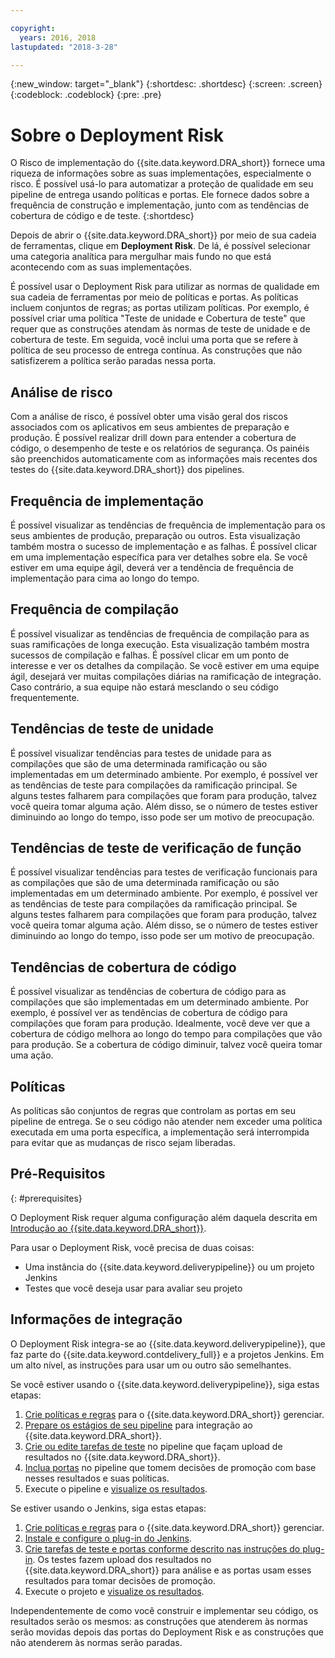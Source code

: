 ```yaml
---

copyright:
  years: 2016, 2018
lastupdated: "2018-3-28"

---
```


{:new_window: target="_blank"}
{:shortdesc: .shortdesc}
{:screen: .screen}
{:codeblock: .codeblock}
{:pre: .pre}

# Sobre o Deployment Risk

O Risco de implementação do {{site.data.keyword.DRA_short}} fornece uma riqueza de informações sobre as suas implementações, especialmente o risco. É possível usá-lo para automatizar a proteção de qualidade em seu pipeline de entrega usando políticas e portas. Ele fornece dados sobre a frequência de construção e implementação, junto com as tendências de cobertura de código e de teste.
{:shortdesc}

Depois de abrir o {{site.data.keyword.DRA_short}} por meio de sua cadeia de ferramentas, clique em **Deployment Risk**. De lá, é possível selecionar uma categoria analítica para mergulhar mais fundo no que está acontecendo com as suas implementações.  

É possível usar o Deployment Risk para utilizar as normas de qualidade em sua cadeia de ferramentas por meio de políticas e portas. As políticas incluem conjuntos de regras; as portas utilizam políticas. Por exemplo, é possível criar uma política "Teste de unidade e Cobertura de teste" que requer que as construções atendam às normas de teste de unidade e de cobertura de teste. Em seguida, você inclui uma porta que se refere à política de seu processo de entrega contínua. As construções que não satisfizerem a política serão paradas nessa porta. 

## Análise de risco

Com a análise de risco, é possível obter uma visão geral dos riscos associados com os aplicativos em seus ambientes de preparação e produção. É possível realizar drill down para entender a cobertura de código, o desempenho de teste e os relatórios de segurança. Os painéis são preenchidos automaticamente com as informações mais recentes dos testes do {{site.data.keyword.DRA_short}} dos pipelines.

## Frequência de implementação

É possível visualizar as tendências de frequência de implementação para os seus ambientes de produção, preparação ou outros. Esta visualização também mostra o sucesso de implementação e as falhas. É possível clicar em uma implementação específica para ver detalhes sobre ela. Se você estiver em uma equipe ágil, deverá ver a tendência de frequência de implementação para cima ao longo do tempo. 

## Frequência de compilação

É possível visualizar as tendências de frequência de compilação para as suas ramificações de longa execução. Esta visualização também mostra sucessos de compilação e falhas. É possível clicar em um ponto de interesse e ver os detalhes da compilação. Se você estiver em uma equipe ágil, desejará ver muitas compilações diárias na ramificação de integração. Caso contrário, a sua equipe não estará mesclando o seu código frequentemente.

## Tendências de teste de unidade

É possível visualizar tendências para testes de unidade para as compilações que são de uma determinada ramificação ou são implementadas em um determinado ambiente. Por exemplo, é possível ver as tendências de teste para compilações da ramificação principal. Se alguns testes falharem para compilações que foram para produção, talvez você queira tomar alguma ação. Além disso, se o número de testes estiver diminuindo ao longo do tempo, isso pode ser um motivo de preocupação.

## Tendências de teste de verificação de função

É possível visualizar tendências para testes de verificação funcionais para as compilações que são de uma determinada ramificação ou são implementadas em um determinado ambiente. Por exemplo, é possível ver as tendências de teste para compilações da ramificação principal. Se alguns testes falharem para compilações que foram para produção, talvez você queira tomar alguma ação. Além disso, se o número de testes estiver diminuindo ao longo do tempo, isso pode ser um motivo de preocupação.

## Tendências de cobertura de código

É possível visualizar as tendências de cobertura de código para as compilações que são implementadas em um determinado ambiente. Por exemplo, é possível ver as tendências de cobertura de código para compilações que foram para produção. Idealmente, você deve ver que a cobertura de código melhora ao longo do tempo para compilações que vão para produção. Se a cobertura de código diminuir, talvez você queira tomar uma ação.

## Políticas

As políticas são conjuntos de regras que controlam as portas em seu pipeline de entrega. Se o seu código não atender nem exceder uma política executada em uma porta específica, a implementação será interrompida para evitar que as mudanças de risco sejam liberadas.


## Pré-Requisitos
{: #prerequisites}

O Deployment Risk requer alguma configuração além daquela descrita em [Introdução ao {{site.data.keyword.DRA_short}}](/docs/services/DevOpsInsights/index.html).

Para usar o Deployment Risk, você precisa de duas coisas:

* Uma instância do {{site.data.keyword.deliverypipeline}} ou um projeto Jenkins
* Testes que você deseja usar para avaliar seu projeto

## Informações de integração

O Deployment Risk integra-se ao {{site.data.keyword.deliverypipeline}}, que faz parte do {{site.data.keyword.contdelivery_full}} e a projetos Jenkins. Em um alto nível, as instruções para usar um ou outro são semelhantes.  

Se você estiver usando o {{site.data.keyword.deliverypipeline}}, siga estas etapas:

1. [Crie políticas e regras](risk_policies.html) para o {{site.data.keyword.DRA_short}} gerenciar.
2. [Prepare os estágios de seu pipeline](risk_cd.html) para integração ao {{site.data.keyword.DRA_short}}.
3. [Crie ou edite tarefas de teste](risk_cd.html) no pipeline que façam upload de resultados no {{site.data.keyword.DRA_short}}.
4. [Inclua portas](risk_cd.html) no pipeline que tomem decisões de promoção com base nesses resultados e suas políticas.
5. Execute o pipeline e [visualize os resultados](results.html).

Se estiver usando o Jenkins, siga estas etapas:

1. [Crie políticas e regras](risk_policies.html) para o {{site.data.keyword.DRA_short}} gerenciar.
2. [Instale e configure o plug-in do Jenkins](https://wiki.jenkins.io/display/JENKINS/IBM+Cloud+DevOps+Plugin).
3. [Crie tarefas de teste e portas conforme descrito nas instruções do plug-in](https://wiki.jenkins.io/display/JENKINS/IBM+Cloud+DevOps+Plugin). Os testes fazem upload dos resultados no {{site.data.keyword.DRA_short}} para análise e as portas usam esses resultados para tomar decisões de promoção.
4. Execute o projeto e [visualize os resultados](results.html). 

Independentemente de como você construir e implementar seu código, os resultados serão os mesmos: as construções que atenderem às normas serão movidas depois das portas do Deployment Risk e as construções que não atenderem às normas serão paradas. 
